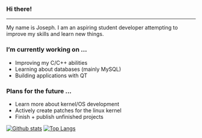 ### Hi there!

----------------------------------

My name is Joseph. I am an aspiring student developer attempting to improve my skills and learn new things.

### I’m currently working on ...

  - Improving my C/C++ abilities
  - Learning about databases (mainly MySQL)
  - Building applications with QT
  
### Plans for the future ... 

  - Learn more about kernel/OS development 
  - Actively create patches for the linux kernel
  - Finish + publish unfinished projects
  
[![Github stats](https://github-readme-stats.vercel.app/api?Joe-Todd0=anuraghazra)](https://github.com/anuraghazra/github-readme-stats)
[![Top Langs](https://github-readme-stats.vercel.app/api/top-langs/?Joe-Todd0=anuraghazra)](https://github.com/anuraghazra/github-readme-stats)
